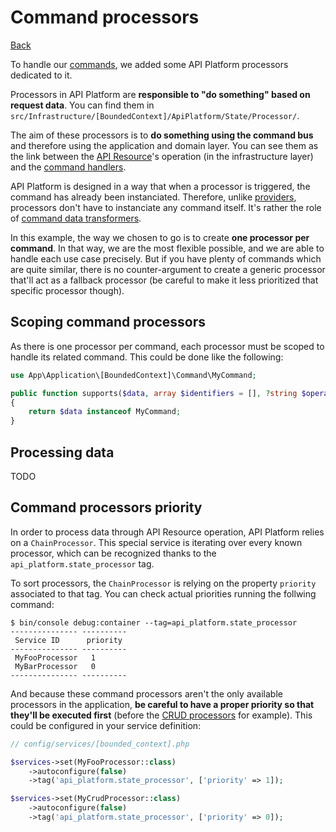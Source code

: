 # Command processors
[Back](../../README.md)

To handle our [commands](../application/command_query_pattern.md),
we added some API Platform processors dedicated to it.

Processors in API Platform are **responsible to "do something" based on request data**.
You can find them in `src/Infrastructure/[BoundedContext]/ApiPlatform/State/Processor/`.

The aim of these processors is to **do something using the command bus** and therefore
using the application and domain layer.
You can see them as the link between the
[API Resource](../infrastructure/api_resource.md)'s operation (in the infrastructure layer)
and the [command handlers](../application/command_query_pattern.md).

API Platform is designed in a way that when a processor is triggered, the command has already been instanciated.
Therefore, unlike [providers](./query_providers.md), processors don't have to instanciate any command itself.
It's rather the role of [command data transformers](./command_data_transformers.md).

In this example, the way we chosen to go is to create **one processor per command**.
In that way, we are the most flexible possible, and we are able to handle
each use case precisely.
But if you have plenty of commands which are quite similar, there is no counter-argument
to create a generic processor that'll act as a fallback processor
(be careful to make it less prioritized that specific processor though).

## Scoping command processors
As there is one processor per command, each processor must be scoped to handle its related command.
This could be done like the following:
```php
use App\Application\[BoundedContext]\Command\MyCommand;

public function supports($data, array $identifiers = [], ?string $operationName = null, array $context = []): bool
{
    return $data instanceof MyCommand;
}
```

## Processing data
TODO

## Command processors priority

In order to process data through API Resource operation, API Platform relies on a `ChainProcessor`.
This special service is iterating over every known processor, which can be recognized thanks to the `api_platform.state_processor` tag.

To sort processors, the `ChainProcessor` is relying on the property `priority` associated to that tag.
You can check actual priorities running the follwing command:
```
$ bin/console debug:container --tag=api_platform.state_processor
--------------- ----------
 Service ID      priority
--------------- ----------
 MyFooProcessor   1
 MyBarProcessor   0
--------------- ----------
```

And because these command processors aren't the only available processors in the application, **be careful to have a proper
priority so that they'll be executed first** (before the [CRUD processors](./crud_providers_processors.md) for example).
This could be configured in your service definition:
```php
// config/services/[bounded_context].php

$services->set(MyFooProcessor::class)
    ->autoconfigure(false)
    ->tag('api_platform.state_processor', ['priority' => 1]);

$services->set(MyCrudProcessor::class)
    ->autoconfigure(false)
    ->tag('api_platform.state_processor', ['priority' => 0]);
```
